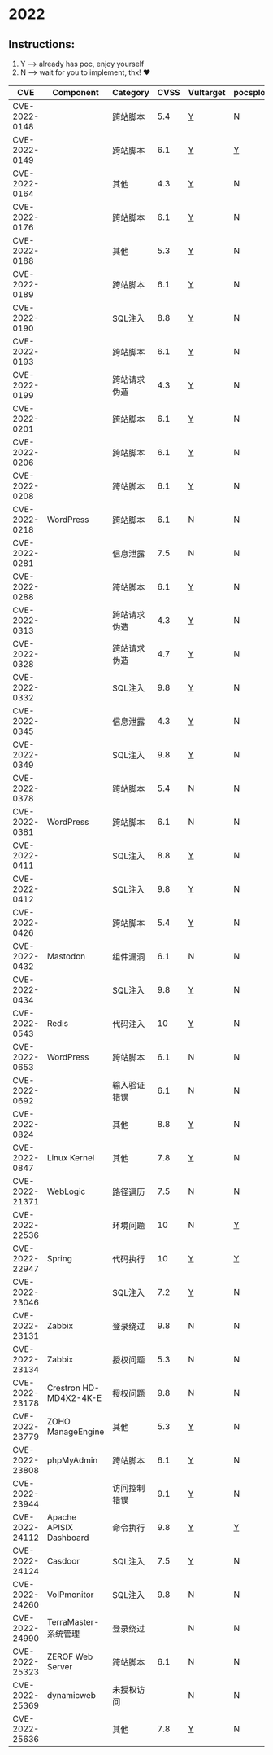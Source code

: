 # 2022

## Instructions:

1. Y --> already has poc, enjoy yourself
2. N --> wait for you to implement, thx! :heart:

| CVE | Component | Category | CVSS | Vultarget | pocsploit | Nuclei | Xray | pocsuite3 | goby | others |
|-----|-----------|----------|------|-----------|-----------|--------|------|-----------|------|--------|
| CVE-2022-0148 |  | 跨站脚本 | 5.4 | [Y](CVE-2022-0148/vultarget/) | N | N | N | N | N | N |
| CVE-2022-0149 |  | 跨站脚本 | 6.1 | [Y](CVE-2022-0149/vultarget/) | [Y](CVE-2022-0149/poc/pocsploit/) | [Y](CVE-2022-0149/poc/nuclei/) | N | N | N | N |
| CVE-2022-0164 |  | 其他 | 4.3 | [Y](CVE-2022-0164/vultarget/) | N | N | N | N | N | N |
| CVE-2022-0176 |  | 跨站脚本 | 6.1 | [Y](CVE-2022-0176/vultarget/) | N | N | N | N | N | N |
| CVE-2022-0188 |  | 其他 | 5.3 | [Y](CVE-2022-0188/vultarget/) | N | N | N | N | N | N |
| CVE-2022-0189 |  | 跨站脚本 | 6.1 | [Y](CVE-2022-0189/vultarget/) | N | N | N | N | N | N |
| CVE-2022-0190 |  | SQL注入 | 8.8 | [Y](CVE-2022-0190/vultarget/) | N | N | N | N | N | N |
| CVE-2022-0193 |  | 跨站脚本 | 6.1 | [Y](CVE-2022-0193/vultarget/) | N | N | N | N | N | N |
| CVE-2022-0199 |  | 跨站请求伪造 | 4.3 | [Y](CVE-2022-0199/vultarget/) | N | N | N | N | N | N |
| CVE-2022-0201 |  | 跨站脚本 | 6.1 | [Y](CVE-2022-0201/vultarget/) | N | N | N | N | N | N |
| CVE-2022-0206 |  | 跨站脚本 | 6.1 | [Y](CVE-2022-0206/vultarget/) | N | N | N | N | N | N |
| CVE-2022-0208 |  | 跨站脚本 | 6.1 | [Y](CVE-2022-0208/vultarget/) | N | N | N | N | N | N |
| CVE-2022-0218 | WordPress | 跨站脚本 | 6.1 | N | N | [Y](CVE-2022-0218/poc/nuclei/) | N | N | N | N |
| CVE-2022-0281 |  | 信息泄露 | 7.5 | N | N | [Y](CVE-2022-0281/poc/nuclei/) | N | N | N | N |
| CVE-2022-0288 |  | 跨站脚本 | 6.1 | [Y](CVE-2022-0288/vultarget/) | N | N | N | N | N | N |
| CVE-2022-0313 |  | 跨站请求伪造 | 4.3 | [Y](CVE-2022-0313/vultarget/) | N | N | N | N | N | N |
| CVE-2022-0328 |  | 跨站请求伪造 | 4.7 | [Y](CVE-2022-0328/vultarget/) | N | N | N | N | N | N |
| CVE-2022-0332 |  | SQL注入 | 9.8 | [Y](CVE-2022-0332/vultarget/) | N | N | N | N | N | N |
| CVE-2022-0345 |  | 信息泄露 | 4.3 | [Y](CVE-2022-0345/vultarget/) | N | N | N | N | N | N |
| CVE-2022-0349 |  | SQL注入 | 9.8 | [Y](CVE-2022-0349/vultarget/) | N | N | N | N | N | N |
| CVE-2022-0378 |  | 跨站脚本 | 5.4 | N | N | [Y](CVE-2022-0378/poc/nuclei/) | N | N | N | N |
| CVE-2022-0381 | WordPress | 跨站脚本 | 6.1 | N | N | [Y](CVE-2022-0381/poc/nuclei/) | N | N | N | N |
| CVE-2022-0411 |  | SQL注入 | 8.8 | [Y](CVE-2022-0411/vultarget/) | N | N | N | N | N | N |
| CVE-2022-0412 |  | SQL注入 | 9.8 | [Y](CVE-2022-0412/vultarget/) | N | N | N | N | N | N |
| CVE-2022-0426 |  | 跨站脚本 | 5.4 | [Y](CVE-2022-0426/vultarget/) | N | N | N | N | N | N |
| CVE-2022-0432 | Mastodon | 组件漏洞 | 6.1 | N | N | [Y](CVE-2022-0432/poc/nuclei/) | N | N | N | N |
| CVE-2022-0434 |  | SQL注入 | 9.8 | [Y](CVE-2022-0434/vultarget/) | N | N | N | N | N | N |
| CVE-2022-0543 | Redis | 代码注入 | 10 | [Y](CVE-2022-0543/vultarget/) | N | N | N | N | N | N |
| CVE-2022-0653 | WordPress | 跨站脚本 | 6.1 | N | N | [Y](CVE-2022-0653/poc/nuclei/) | N | N | N | N |
| CVE-2022-0692 |  | 输入验证错误 | 6.1 | N | N | [Y](CVE-2022-0692/poc/nuclei/) | N | N | N | N |
| CVE-2022-0824 |  | 其他 | 8.8 | [Y](CVE-2022-0824/vultarget/) | N | [Y](CVE-2022-0824/poc/nuclei/) | N | N | N | N |
| CVE-2022-0847 | Linux Kernel | 其他 | 7.8 | [Y](CVE-2022-0847/vultarget/) | N | N | N | N | N | [Y](CVE-2022-0847/poc/others/) |
| CVE-2022-21371 | WebLogic | 路径遍历 | 7.5 | N | N | [Y](CVE-2022-21371/poc/nuclei/) | N | N | N | N |
| CVE-2022-22536 |  | 环境问题 | 10 | N | [Y](CVE-2022-22536/poc/pocsploit/) | [Y](CVE-2022-22536/poc/nuclei/) | N | N | N | N |
| CVE-2022-22947 | Spring | 代码执行  | 10 | [Y](CVE-2022-22947/vultarget/) | [Y](CVE-2022-22947/poc/pocsploit/) | [Y](CVE-2022-22947/poc/nuclei/) | N | N | N | N |
| CVE-2022-23046 |  | SQL注入 | 7.2 | [Y](CVE-2022-23046/vultarget/) | N | N | N | N | N | [Y](CVE-2022-23046/poc/others/) |
| CVE-2022-23131 | Zabbix | 登录绕过 | 9.8 | N | N | [Y](CVE-2022-23131/poc/nuclei/) | N | N | N | N |
| CVE-2022-23134 | Zabbix | 授权问题 | 5.3 | N | N | [Y](CVE-2022-23134/poc/nuclei/) | N | N | N | N |
| CVE-2022-23178 | Crestron HD-MD4X2-4K-E | 授权问题 | 9.8 | N | N | [Y](CVE-2022-23178/poc/nuclei/) | N | N | N | [Y](CVE-2022-23178/poc/others/) |
| CVE-2022-23779 | ZOHO ManageEngine | 其他 | 5.3 | [Y](CVE-2022-23779/vultarget/) | N | [Y](CVE-2022-23779/poc/nuclei/) | N | N | N | [Y](CVE-2022-23779/poc/others/) |
| CVE-2022-23808 | phpMyAdmin | 跨站脚本 | 6.1 | [Y](CVE-2022-23808/vultarget/) | N | [Y](CVE-2022-23808/poc/nuclei/) | N | N | N | [Y](CVE-2022-23808/poc/others/) |
| CVE-2022-23944 |  | 访问控制错误 | 9.1 | [Y](CVE-2022-23944/vultarget/) | N | [Y](CVE-2022-23944/poc/nuclei/) | N | N | N | N |
| CVE-2022-24112 | Apache APISIX Dashboard | 命令执行 | 9.8 | [Y](CVE-2022-24112/vultarget/) | [Y](CVE-2022-24112/poc/pocsploit/) | [Y](CVE-2022-24112/poc/nuclei/) | N | N | N | N |
| CVE-2022-24124 | Casdoor | SQL注入 | 7.5 | [Y](CVE-2022-24124/vultarget/) | N | [Y](CVE-2022-24124/poc/nuclei/) | N | N | N | N |
| CVE-2022-24260 | VoIPmonitor | SQL注入 | 9.8 | N | N | [Y](CVE-2022-24260/poc/nuclei/) | N | N | N | N |
| CVE-2022-24990 | TerraMaster-系统管理 | 登录绕过 |  | N | N | [Y](CVE-2022-24990/poc/nuclei/) | N | N | N | N |
| CVE-2022-25323 | ZEROF Web Server | 跨站脚本 | 6.1 | N | N | [Y](CVE-2022-25323/poc/nuclei/) | N | N | N | N |
| CVE-2022-25369 | dynamicweb | 未授权访问 |  | N | N | [Y](CVE-2022-25369/poc/nuclei/) | N | N | N | N |
| CVE-2022-25636 |  | 其他 | 7.8 | [Y](CVE-2022-25636/vultarget/) | N | N | N | N | N | [Y](CVE-2022-25636/poc/others/) |
